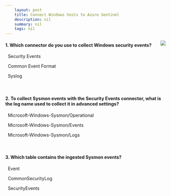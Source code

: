 ```yaml
---
    layout: post
    title: Connect Windows hosts to Azure Sentinel 
    description: nil
    summary: nil
    tags: nil
---
```



 <a target="_blank" href="https://docs.microsoft.com/en-us/learn/modules/connect-windows-hosts-to-azure-sentinel/4-knowledge-check/"><i class="fas fa-external-link-alt"></i> </a>
 <img align="right" src="https://docs.microsoft.com/en-us/learn/achievements/connect-windows-hosts-to-azure-sentinel.svg">
####  1. Which connector do you use to collect Windows security events?


<i class='fas fa-check-square' style='color: Dodgerblue;'></i> &nbsp;&nbsp;Security Events

<i class='far fa-square'></i> &nbsp;&nbsp;Common Event Format

<i class='far fa-square'></i> &nbsp;&nbsp;Syslog
<br />
<br />
<br />

####  2. To collect Sysmon events with the Security Events connector, what is the log name used to collect it in advanced settings?


<i class='fas fa-check-square' style='color: Dodgerblue;'></i> &nbsp;&nbsp;Microsoft-Windows-Sysmon/Operational

<i class='far fa-square'></i> &nbsp;&nbsp;Microsoft-Windows-Sysmon/Events

<i class='far fa-square'></i> &nbsp;&nbsp;Microsoft-Windows-Sysmon/Logs
<br />
<br />
<br />

####  3. Which table contains the ingested Sysmon events?


<i class='fas fa-check-square' style='color: Dodgerblue;'></i> &nbsp;&nbsp;Event

<i class='far fa-square'></i> &nbsp;&nbsp;CommonSecurityLog

<i class='far fa-square'></i> &nbsp;&nbsp;SecurityEvents
<br />
<br />
<br />
